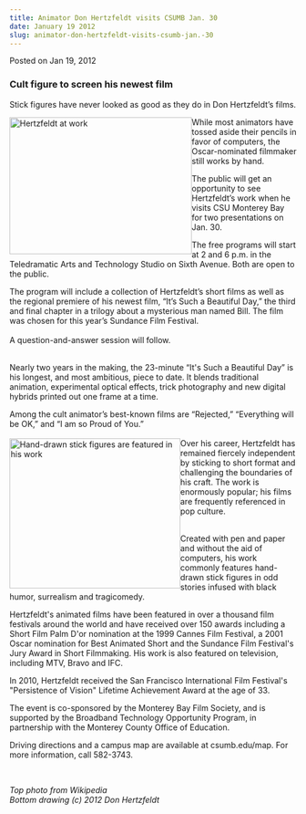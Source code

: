 ```yaml
---
title: Animator Don Hertzfeldt visits CSUMB Jan. 30
date: January 19 2012
slug: animator-don-hertzfeldt-visits-csumb-jan.-30
---
```


 



<span class="date">Posted on Jan 19, 2012    </span>
<h3>Cult figure to screen his newest film</h3>
<p>Stick figures have never looked as good as they do in Don
Hertzfeldt&#x2019;s films.</p>
<p><img alt="Hertzfeldt at work" src="https://news.csumb.edu/sites/default/files/65/attachments/news/images/hertzfeldt_at_animation_desk.jpg" style="float:left; width:320px; height:240px">While most
animators have tossed aside their pencils in favor of computers,
the Oscar-nominated filmmaker still works by hand.</img></p>
<p>The public will get an opportunity to see Hertzfeldt&#x2019;s work when
he visits CSU Monterey Bay for two presentations on Jan. 30.</p>
<p>The free programs will start at 2 and 6 p.m. in the Teledramatic
Arts and Technology Studio on Sixth Avenue. Both are open to the
public.</p>
<p>The program will include a collection of Hertzfeldt&#x2019;s short
films as well as the regional premiere of his newest film, &#x201C;It&#x2019;s
Such a Beautiful Day,&#x201D; the third and final chapter in a trilogy
about a mysterious man named Bill. The film was chosen for this
year&#x2019;s Sundance Film Festival.<br>
<br>
A question-and-answer session will follow.</br></br></p>
<p>Nearly two years in the making, the 23-minute &#x201C;It&apos;s Such a
Beautiful Day&#x201D; is his longest, and most ambitious, piece to date.
It blends traditional animation, experimental optical effects,
trick photography and new digital hybrids printed out one frame at
a time.</p>
<p>Among the cult animator&#x2019;s best-known films are &#x201C;Rejected,&#x201D;
&#x201C;Everything will be OK,&#x201D; and &#x201C;I am so Proud of You.&#x201D;<br>
<br>
<img alt="Hand-drawn stick figures are featured in his work" src="https://news.csumb.edu/sites/default/files/65/attachments/news/images/beautifulday-11.jpg" style="float:left; width:300px; height:263px">Over his career,
Hertzfeldt has remained fiercely independent by sticking to short
format and challenging the boundaries of his craft. The work is
enormously popular; his films are frequently referenced in pop
culture.</img></br></br></p>
<p>Created with pen and paper and without the aid of computers, his
work commonly features hand-drawn stick figures in odd stories
infused with black humor, surrealism and tragicomedy.</p>
<p>Hertzfeldt&apos;s animated films have been featured in over a
thousand film festivals around the world and have received over 150
awards including a Short Film Palm D&apos;or nomination at the 1999
Cannes Film Festival, a 2001 Oscar nomination for Best Animated
Short and the Sundance Film Festival&apos;s Jury Award in Short
Filmmaking. His work is also featured on television, including MTV,
Bravo and IFC.</p>
<p>In 2010, Hertzfeldt received the San Francisco International
Film Festival&apos;s &quot;Persistence of Vision&quot; Lifetime Achievement Award
at the age of 33.</p>
<p>The event is co-sponsored by the Monterey Bay Film Society, and
is supported by the Broadband Technology Opportunity Program, in
partnership with the Monterey County Office of Education.</p>
<p>Driving directions and a campus map are available at
csumb.edu/map. For more information, call 582-3743.</p>
<p>&#xA0;</p>
<p class="small"><em>Top photo from Wikipedia<br>
Bottom drawing (c) 2012 Don Hertzfeldt</br></em><br>
&#xA0;</br></p>





 

